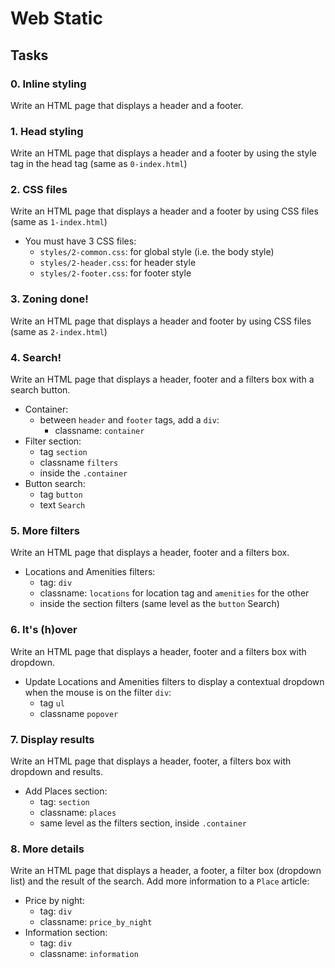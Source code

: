 # Web Static

## Tasks

### 0. Inline styling
Write an HTML page that displays a header and a footer.

### 1. Head styling
Write an HTML page that displays a header and a footer by using the style tag in the head tag (same as `0-index.html`)

### 2. CSS files
Write an HTML page that displays a header and a footer by using CSS files (same as `1-index.html`)
- You must have 3 CSS files:
    - `styles/2-common.css`: for global style (i.e. the body style)
    - `styles/2-header.css`: for header style
    - `styles/2-footer.css`: for footer style

### 3. Zoning done!
Write an HTML page that displays a header and footer by using CSS files (same as `2-index.html`)

### 4. Search!
Write an HTML page that displays a header, footer and a filters box with a search button.
- Container:
    - between `header` and `footer` tags, add a `div`:
        - classname: `container`
- Filter section:
    - tag `section`
    - classname `filters`
    - inside the `.container`
- Button search:
    - tag `button`
    - text `Search`



### 5. More filters
Write an HTML page that displays a header, footer and a filters box.
- Locations and Amenities filters:
    - tag: `div`
    - classname: `locations` for location tag and `amenities` for the other
    - inside the section filters (same level as the `button` Search)


### 6. It's (h)over
Write an HTML page that displays a header, footer and a filters box with dropdown.
- Update Locations and Amenities filters to display a contextual dropdown when the mouse is on the filter `div`:
    - tag `ul`
    - classname `popover`

### 7. Display results
Write an HTML page that displays a header, footer, a filters box with dropdown and results.
- Add Places section:
    - tag: `section`
    - classname: `places`
    - same level as the filters section, inside `.container`

### 8. More details
Write an HTML page that displays a header, a footer, a filter box (dropdown list) and the result of the search.
Add more information to a `Place` article:
- Price by night:
    - tag: `div`
    - classname: `price_by_night`
- Information section:
    - tag: `div`
    - classname: `information`